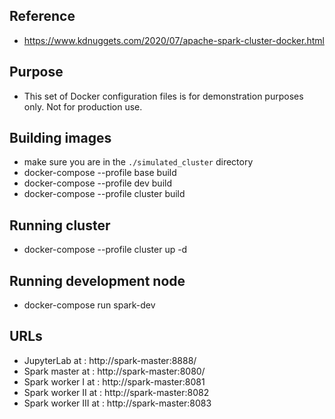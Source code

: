 Reference
----------
* https://www.kdnuggets.com/2020/07/apache-spark-cluster-docker.html


Purpose
-------
* This set of Docker configuration files is for demonstration purposes only. Not for production use.


Building images
---------------
* make sure you are in the `./simulated_cluster` directory
* docker-compose --profile base build
* docker-compose --profile dev build
* docker-compose --profile cluster build


Running cluster
---------------
* docker-compose  --profile cluster up -d


Running development node
-----------------------
* docker-compose run spark-dev


URLs
----
* JupyterLab at : http://spark-master:8888/
* Spark master at : http://spark-master:8080/
* Spark worker I at : http://spark-master:8081
* Spark worker II at : http://spark-master:8082
* Spark worker III at : http://spark-master:8083